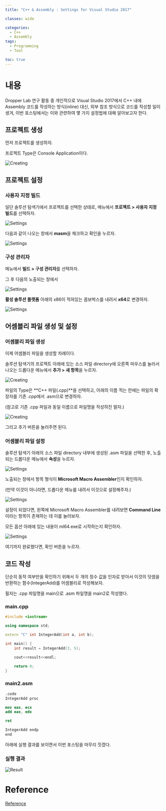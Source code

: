 ```yaml
---
title: "C++ & Assembly : Settings for Visual Studio 2017"

classes: wide

categories:
  - C++
  - Assembly
tags:
  - Programming
  - Tool

toc: true
---
```


# 내용

Dropper Lab 연구 활동 중 개인적으로 Visual Studio 2017에서 C++ 내에 Assembly 코드를 작성하는 방식(inline) 대신, 외부 참조 방식으로 코드를 작성할 일이 생겨, 이번 포스팅에서는 이와 관련하여 몇 가지 설정법에 대해 알아보고자 한다.

## 프로젝트 생성

먼저 프로젝트를 생성하자.

프로젝트 Type은 Console Application이다.

![Creating](/assets/images/assembly/studying/assembly-settings-1.png)

## 프로젝트 설정

### 사용자 지정 빌드

일단 솔루션 탐색기에서 프로젝트를 선택한 상태로, 메뉴에서 **프로젝트 > 사용자 지정 빌드**를 선택하자.

![Settings](/assets/images/assembly/studying/assembly-settings-2.png)

다음과 같이 나오는 창에서 **masm**을 체크하고 확인을 누르자.

![Settings](/assets/images/assembly/studying/assembly-settings-3.png)

### 구성 관리자

메뉴에서 **빌드 > 구성 관리자**를 선택하자.

그 후 다음의 노출되는 창에서

![Settings](/assets/images/assembly/studying/assembly-settings-4.png)

**활성 솔루션 플랫폼** 아래의 x86이 적혀있는 콤보박스를 내려서 **x64**로 변경하자.

![Settings](/assets/images/assembly/studying/assembly-settings-5.png)

## 어셈블리 파일 생성 및 설정

### 어셈블리 파일 생성

이제 어셈블리 파일을 생성할 차례이다.

솔루션 탐색기의 프로젝트 아래에 있는 소스 파일 directory에 오른쪽 마우스를 눌러서 나오는 드롭다운 메뉴에서 **추가 > 새 항목**을 누르자.

![Creating](/assets/images/assembly/studying/assembly-settings-6.png)

파일의 Type은 **C++ 파일(.cpp)**을 선택하고, 아래의 이름 적는 란에는 파일의 확장자를 기존 .cpp에서 .asm으로 변경하자.

(참고로 기존 .cpp 파일과 동일 이름으로 파일명을 작성하진 말자.)

![Creating](/assets/images/assembly/studying/assembly-settings-7.png)

그리고 추가 버튼을 눌러주면 된다.

### 어셈블리 파일 설정

솔루션 탐색기 아래의 소스 파일 directory 내부에 생성된 .asm 파일을 선택한 후, 노출되는 드롭다운 메뉴에서 **속성**을 누르자.

![Settings](/assets/images/assembly/studying/assembly-settings-8.png)

노출되는 창에서 항목 형식이 **Microsoft Macro Assembler**인지 확인하자.

(만약 이것이 아니라면, 드롭다운 메뉴를 내려서 이것으로 설정해주자.)

![Settings](/assets/images/assembly/studying/assembly-settings-9.png)

설정이 되었다면, 왼쪽에 Microsoft Macro Assembler를 내려보면 **Command Line**이라는 항목이 존재하는 데 이를 눌러보자.

모든 옵션 아래에 있는 내용이 ml64.exe로 시작하는지 확인하자.

![Settings](/assets/images/assembly/studying/assembly-settings-10.png)

여기까지 완료했다면, 확인 버튼을 누르자.

## 코드 작성

단순히 동작 여부만을 확인하기 위해서 두 개의 정수 값을 인자로 받아서 이것의 덧셈을 반환하는 함수(IntegerAdd)를 어셈블리로 작성해보자.

필자는 .cpp 파일명을 main으로 .asm 파일명을 main2로 작성했다.

### main.cpp

```cpp
#include <iostream>

using namespace std;

extern "C" int IntegerAdd(int a, int b);

int main() {
    int result = IntegerAdd(3, 5);

    cout<<result<<endl;

    return 0;
}
```

### main2.asm

```nasm
.code
IntegerAdd proc

mov eax, ecx
add eax, edx

ret

IntegerAdd endp
end
```

아래에 실행 결과를 보이면서 이번 포스팅을 마무리 짓겠다.

### 실행 결과

![Result](/assets/images/assembly/studying/assembly-settings-11.png)





















# Reference

[Reference](https://stackoverflow.com/questions/33751509/external-assembly-file-in-visual-studio)